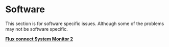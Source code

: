 # Software

This section is for software specific issues. Although some of the problems may not be software specific.

**[Flux connect System Monitor 2](SupportingFiles/Flux_Connect_System_Monitor_2.md)**
